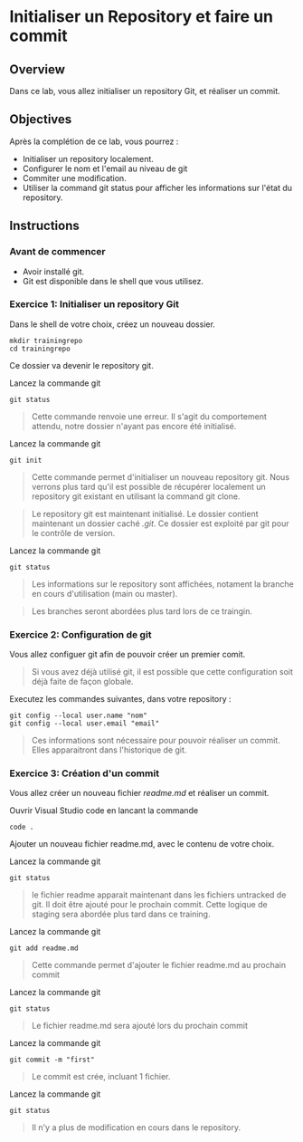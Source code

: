 # Initialiser un Repository et faire un commit

## Overview

Dans ce lab, vous allez initialiser un repository Git, et réaliser un commit.

## Objectives

Après la complétion de ce lab, vous pourrez :

-   Initialiser un repository localement.
-   Configurer le nom et l'email au niveau de git
-   Commiter une modification.
-   Utiliser la command git status pour afficher les informations sur l'état du repository.

## Instructions

### Avant de commencer

- Avoir installé git.
- Git est disponible dans le shell que vous utilisez.

### Exercice 1: Initialiser un repository Git

Dans le shell de votre choix, créez un nouveau dossier.

```shell
mkdir trainingrepo
cd trainingrepo
```

Ce dossier va devenir le repository git.

Lancez la commande git

```shell
git status
```

> Cette commande renvoie une erreur. Il s'agit du comportement attendu, notre dossier n'ayant pas encore été initialisé.

Lancez la commande git

```shell
git init
```

> Cette commande permet d'initialiser un nouveau repository git. Nous verrons plus tard qu'il est possible de récupérer localement un repository git existant en utilisant la command git clone.

> Le repository git est maintenant initialisé. Le dossier contient maintenant un dossier caché *.git*. Ce dossier est exploité par git pour le contrôle de version.

Lancez la commande git

```shell
git status
```

> Les informations sur le repository sont affichées, notament la branche en cours d'utilisation (main ou master).

> Les branches seront abordées plus tard lors de ce traingin.

### Exercice 2: Configuration de git

Vous allez configuer git afin de pouvoir créer un premier comit.

> Si vous avez déjà utilisé git, il est possible que cette configuration soit déjà faite de façon globale.

Executez les commandes suivantes, dans votre repository :

```shell
git config --local user.name "nom"
git config --local user.email "email"
```

> Ces informations sont nécessaire pour pouvoir réaliser un commit. Elles apparaitront dans l'historique de git.

### Exercice 3: Création d'un commit

Vous allez créer un nouveau fichier *readme.md* et réaliser un commit.

Ouvrir Visual Studio code en lancant la commande

```shell
code .
```

Ajouter un nouveau fichier readme.md, avec le contenu de votre choix.

Lancez la commande git

```shell
git status
```

> le fichier readme apparait maintenant dans les fichiers untracked de git. Il doit être ajouté pour le prochain commit. Cette logique de staging sera abordée plus tard dans ce training.

Lancez la commande git

```shell
git add readme.md
```

> Cette commande permet d'ajouter le fichier readme.md au prochain commit

Lancez la commande git

```shell
git status
```

> Le fichier readme.md sera ajouté lors du prochain commit

Lancez la commande git

```shell
git commit -m "first"
```

> Le commit est crée, incluant 1 fichier.

Lancez la commande git

```shell
git status
```

> Il n'y a plus de modification en cours dans le repository.